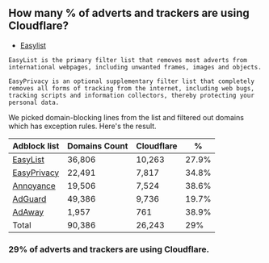 ## How many % of adverts and trackers are using Cloudflare?


- [Easylist](https://web.archive.org/web/20210516110248/https://easylist.to/)
```
EasyList is the primary filter list that removes most adverts from international webpages, including unwanted frames, images and objects.

EasyPrivacy is an optional supplementary filter list that completely removes all forms of tracking from the internet, including web bugs, tracking scripts and information collectors, thereby protecting your personal data.
```


We picked domain-blocking lines from the list and filtered out domains which has exception rules.
Here's the result.


| Adblock list | Domains Count | Cloudflare | % |
| --- | --- | --- | --- |
| [EasyList](https://easylist.to/easylist/easylist.txt) | 36,806 | 10,263 | 27.9% |
| [EasyPrivacy](https://easylist.to/easylist/easyprivacy.txt) | 22,491 | 7,817 | 34.8% |
| [Annoyance](https://secure.fanboy.co.nz/fanboy-annoyance.txt) | 19,506 | 7,524 | 38.6% |
| [AdGuard](https://adguardteam.github.io/AdGuardSDNSFilter/Filters/filter.txt) | 49,386 | 9,736 | 19.7% |
| [AdAway](https://raw.githubusercontent.com/AdAway/adaway.github.io/master/hosts.txt) | 1,957 | 761 | 38.9% |
| Total | 90,386 | 26,243 | 29% |


### 29% of adverts and trackers are using Cloudflare.